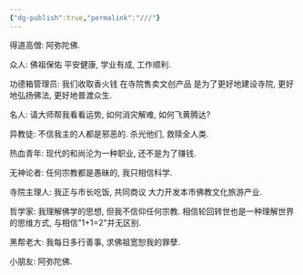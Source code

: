 ```yaml
---
{"dg-publish":true,"permalink":"///"}
---
```


得道高僧: 阿弥陀佛. 

众人: 佛祖保佑 平安健康, 学业有成, 工作顺利. 

功德箱管理员: 我们收取香火钱 在寺院售卖文创产品 是为了更好地建设寺院, 更好地弘扬佛法, 更好地普渡众生. 

名人: 请大师帮我看看运势, 如何消灾解难, 如何飞黄腾达? 

异教徒: 不信我主的人都是邪恶的. 杀光他们, 救赎全人类. 

热血青年: 现代的和尚沦为一种职业, 还不是为了赚钱. 

无神论者: 任何宗教都是愚昧的, 我只相信科学. 

寺院主理人: 我正与市长吃饭, 共同商议 大力开发本市佛教文化旅游产业. 

哲学家:  我理解佛学的思想, 但我不信仰任何宗教. 相信轮回转世也是一种理解世界的思维方式, 与相信"1+1=2"并无区别. 

黑帮老大: 我每日多行善事, 求佛祖宽恕我的罪孽. 

小朋友: 阿弥陀佛. 